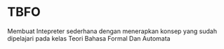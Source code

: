 # TBFO

Membuat Intepreter sederhana dengan menerapkan konsep yang sudah dipelajari pada kelas Teori Bahasa Formal Dan Automata
